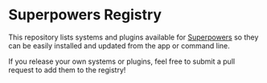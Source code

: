 # Superpowers Registry

This repository lists systems and plugins available for [Superpowers](http://superpowers-html5.com/)
so they can be easily installed and updated from the app or command line.

If you release your own systems or plugins, feel free to submit a pull request to add them to the registry!

